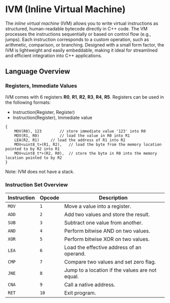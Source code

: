 IVM (Inline Virtual Machine)
====

The *inline virtual machine* (IVM) allows you to write virtual instructions as structured, human-readable bytecode directly in C++ code. The VM processes the instructions sequentially or based on control flow (e.g., jumps). Each instruction corresponds to a custom operation, such as arithmetic, comparison, or branching.  Designed with a small form factor, the IVM is lightweight and easily embeddable, making it ideal for streamlined and efficient integration into C++ applications.


Language Overview
-----------------

### Registers, Immediate Values

IVM comes with 6 registers **R0**, **R1**, **R2**, **R3**, **R4**, **R5**. Registers can be used in the following formats:

* Instruction(Register, Register)
* Instruction(Register), Immediate value
```
{
	MOV(R0), 123     	// store immediate value '123' into R0
	MOV(R1, R0)     	// load the value in R0 into R1
	LEA(R2, R1)		// load the address of R1 into R2
	MOV<uint8_t>(R1, R2),	// load the byte from the memory location pointed to by R2 into R1
	MOV<uint8_t*>(R2, R0),	// store the byte in R0 into the memory location pointed to by R2
}
```
Note: IVM does not have a stack.

### Instruction Set Overview

| **Instruction** | **Opcode** | **Description**                                       |
|------------------|------------|------------------------------------------------------|
| `MOV`           | `1`        | Move a value into a register.						   |
| `ADD`           | `2`        | Add two values and store the result.                  |
| `SUB`           | `3`        | Subtract one value from another.                      |
| `AND`           | `4`        | Perform bitwise AND on two values.                    |
| `XOR`           | `5`        | Perform bitwise XOR on two values.                    |
| `LEA`           | `6`        | Load the effective address of an operand.             |
| `CMP`           | `7`        | Compare two values and set zero flag.                 |
| `JNE`           | `8`        | Jump to a location if the values are not equal.       |
| `CNA`           | `9`        | Call a native address.      						   |
| `RET`           | `10`       | Exit program.			     						   |